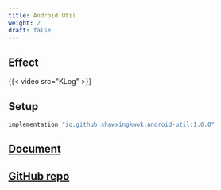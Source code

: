 ```yaml
---
title: Android Util
weight: 2
draft: false
---
```


## Effect
{{< video src="KLog" >}}

## Setup
```groovy
implementation "io.github.shawxingkwok:android-util:1.0.0" 
```

## <a href="html/core/pers.shawxingkwok.androidutil/" target="_blank">Document</a>

## <a href="https://github.com/ShawxingKwok/AndroidUtil" target="_blank">GitHub repo</a>